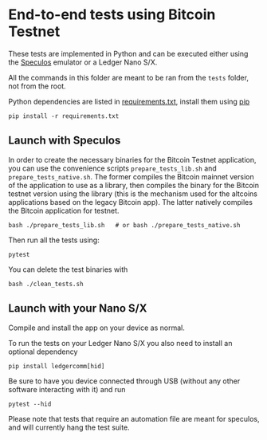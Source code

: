 # End-to-end tests using Bitcoin Testnet

These tests are implemented in Python and can be executed either using the [Speculos](https://github.com/LedgerHQ/speculos) emulator or a Ledger Nano S/X.

All the commands in this folder are meant to be ran from the `tests` folder, not from the root.

Python dependencies are listed in [requirements.txt](requirements.txt), install them using [pip](https://pypi.org/project/pip/)

```
pip install -r requirements.txt
```

## Launch with Speculos

In order to create the necessary binaries for the Bitcoin Testnet application, you can use the convenience scripts `prepare_tests_lib.sh` and `prepare_tests_native.sh`. The former compiles the Bitcoin mainnet version of the application to use as a library, then compiles the binary for the Bitcoin testnet version using the library (this is the mechanism used for the altcoins applications based on the legacy Bitcoin app). The latter natively compiles the Bitcoin application for testnet.

```
bash ./prepare_tests_lib.sh   # or bash ./prepare_tests_native.sh
```

Then run all the tests using:

```
pytest
```

You can delete the test binaries with

```
bash ./clean_tests.sh
```

## Launch with your Nano S/X

Compile and install the app on your device as normal.

To run the tests on your Ledger Nano S/X you also need to install an optional dependency

```
pip install ledgercomm[hid]
```

Be sure to have you device connected through USB (without any other software interacting with it) and run

```
pytest --hid
```

Please note that tests that require an automation file are meant for speculos, and will currently hang the test suite.